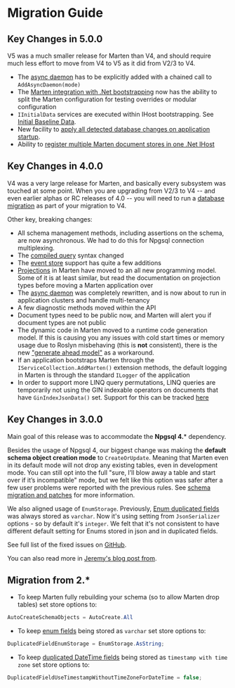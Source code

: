 # Migration Guide

## Key Changes in 5.0.0

V5 was a much smaller release for Marten than V4, and should require much less effort to move from V4 to V5 as it did from V2/3 to V4. 

* The [async daemon](/events/projections/async-daemon) has to be explicitly added with a chained call to `AddAsyncDaemon(mode)`
* The [Marten integration with .Net bootstrapping](/configuration) now has the ability to split the Marten configuration for testing overrides or modular configuration
* `IInitialData` services are executed within IHost bootstrapping. See [Initial Baseline Data](/documents/initial-data).
* New facility to [apply all detected database changes on application startup](/schema/migrations.html#apply-all-outstanding-changes-upfront).
* Ability to [register multiple Marten document stores in one .Net IHost](/configuration/hostbuilder.html#working-with-multiple-marten-databases)

## Key Changes in 4.0.0

V4 was a very large release for Marten, and basically every subsystem was touched at some point. When you are upgrading from V2/3 to V4 -- and even
earlier alphas or RC releases of 4.0 -- you will need to run a [database migration](/schema/migrations) as part of your migration to V4.

Other key, breaking changes:

* All schema management methods, including assertions on the schema, are now asynchronous. We had to do this for Npgsql connection multiplexing.
* The [compiled query](/documents/querying/compiled-queries) syntax changed
* The [event store](/events/) support has quite a few additions
* [Projections](/events/projections/) in Marten have moved to an all new programming model. Some of it is at least similar, but read the documentation on projection types before moving a Marten application over
* The [async daemon](/events/projections/async-daemon) was completely rewritten, and is now about to run in application clusters and handle multi-tenancy
* A few diagnostic methods moved within the API
* Document types need to be public now, and Marten will alert you if document types are not public
* The dynamic code in Marten moved to a runtime code generation model. If this is causing you any issues with cold start times or memory usage due to Roslyn misbehaving (this is **not** consistent), there is the new ["generate ahead model"](/configuration/prebuilding) as a workaround.
* If an application bootstraps Marten through the `IServiceCollection.AddMarten()` extension methods, the default logging in Marten is through the standard
  `ILogger` of the application
* In order to support more LINQ query permutations, LINQ queries are temporarily not using the GIN indexable operators on documents that have `GinIndexJsonData()` set. Support for this can be tracked [here](https://github.com/JasperFx/marten/issues/2051)

## Key Changes in 3.0.0

Main goal of this release was to accommodate the **Npgsql 4.*** dependency.

Besides the usage of Npgsql 4, our biggest change was making the **default schema object creation mode** to `CreateOrUpdate`. Meaning that Marten even in its default mode will not drop any existing tables, even in development mode. You can still opt into the full "sure, I’ll blow away a table and start over if it’s incompatible" mode, but we felt like this option was safer after a few user problems were reported with the previous rules. See [schema migration and patches](/schema/migrations) for more information.

We also aligned usage of `EnumStorage`. Previously, [Enum duplicated fields](/documents/indexing/duplicated-fields) was always stored as `varchar`. Now it's using setting from `JsonSerializer` options - so by default it's `integer`. We felt that it's not consistent to have different default setting for Enums stored in json and in duplicated fields.

See full list of the fixed issues on [GitHub](https://github.com/JasperFx/marten/milestone/26?closed=1).

You can also read more in [Jeremy's blog post from](https://jeremydmiller.com/2018/09/27/marten-3-0-is-released-and-introducing-the-new-core-team/).

## Migration from 2.*

* To keep Marten fully rebuilding your schema (so to allow Marten drop tables) set store options to:

```csharp
AutoCreateSchemaObjects = AutoCreate.All
```

* To keep [enum fields](/documents/indexing/duplicated-fields) being stored as `varchar` set store options to:

```csharp
DuplicatedFieldEnumStorage = EnumStorage.AsString;
```

* To keep [duplicated DateTime fields](/documents/indexing/duplicated-fields) being stored as `timestamp with time zone` set store options to:

```csharp
DuplicatedFieldUseTimestampWithoutTimeZoneForDateTime = false;
```
